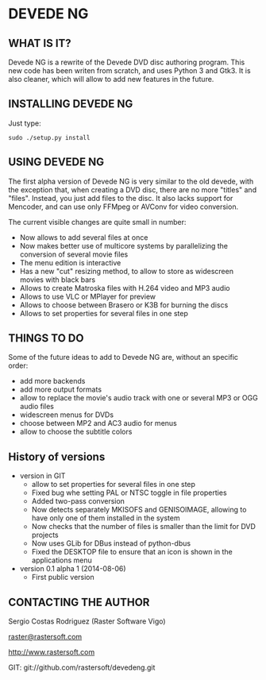 # DEVEDE NG #

## WHAT IS IT? ##

Devede NG is a rewrite of the Devede DVD disc authoring program. This new
code has been writen from scratch, and uses Python 3 and Gtk3. It is also
cleaner, which will allow to add new features in the future.


## INSTALLING DEVEDE NG ##

Just type:

	sudo ./setup.py install


## USING DEVEDE NG ##

The first alpha version of Devede NG is very similar to the old devede, with the
exception that, when creating a DVD disc, there are no more "titles" and
"files". Instead, you just add files to the disc. It also lacks support for Mencoder,
and can use only FFMpeg or AVConv for video conversion.

The current visible changes are quite small in number:

* Now allows to add several files at once
* Now makes better use of multicore systems by parallelizing the conversion of several movie files
* The menu edition is interactive
* Has a new "cut" resizing method, to allow to store as widescreen movies with black bars
* Allows to create Matroska files with H.264 video and MP3 audio
* Allows to use VLC or MPlayer for preview
* Allows to choose between Brasero or K3B for burning the discs
* Allows to set properties for several files in one step


## THINGS TO DO ##

Some of the future ideas to add to Devede NG are, without an specific order:

* add more backends
* add more output formats
* allow to replace the movie's audio track with one or several MP3 or OGG audio files
* widescreen menus for DVDs
* choose between MP2 and AC3 audio for menus
* allow to choose the subtitle colors


## History of versions ##
* version in GIT
    * allow to set properties for several files in one step
    * Fixed bug whe setting PAL or NTSC toggle in file properties
    * Added two-pass conversion
    * Now detects separately MKISOFS and GENISOIMAGE, allowing to have only one of them installed in the system
    * Now checks that the number of files is smaller than the limit for DVD projects
    * Now uses GLib for DBus instead of python-dbus
    * Fixed the DESKTOP file to ensure that an icon is shown in the applications menu
* version 0.1 alpha 1 (2014-08-06)
    * First public version

## CONTACTING THE AUTHOR ##

Sergio Costas Rodriguez
(Raster Software Vigo)

raster@rastersoft.com

http://www.rastersoft.com

GIT: git://github.com/rastersoft/devedeng.git
